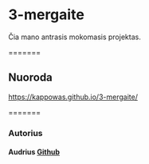 # 3-mergaite
Čia mano antrasis mokomasis projektas.

=======
## Nuoroda

https://kappowas.github.io/3-mergaite/

=======
### Autorius
#### Audrius [Github](https://github.com/kappowas)




